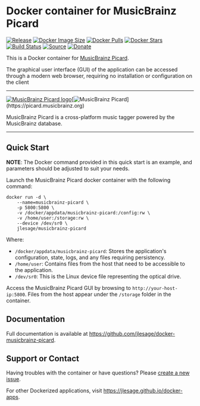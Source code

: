 # Docker container for MusicBrainz Picard
[![Release](https://img.shields.io/github/release/jlesage/docker-musicbrainz-picard.svg?logo=github&style=for-the-badge)](https://github.com/jlesage/docker-musicbrainz-picard/releases/latest)
[![Docker Image Size](https://img.shields.io/docker/image-size/jlesage/musicbrainz-picard/latest?logo=docker&style=for-the-badge)](https://hub.docker.com/r/jlesage/musicbrainz-picard/tags)
[![Docker Pulls](https://img.shields.io/docker/pulls/jlesage/musicbrainz-picard?label=Pulls&logo=docker&style=for-the-badge)](https://hub.docker.com/r/jlesage/musicbrainz-picard)
[![Docker Stars](https://img.shields.io/docker/stars/jlesage/musicbrainz-picard?label=Stars&logo=docker&style=for-the-badge)](https://hub.docker.com/r/jlesage/musicbrainz-picard)
[![Build Status](https://img.shields.io/github/actions/workflow/status/jlesage/docker-musicbrainz-picard/build-image.yml?logo=github&branch=master&style=for-the-badge)](https://github.com/jlesage/docker-musicbrainz-picard/actions/workflows/build-image.yml)
[![Source](https://img.shields.io/badge/Source-GitHub-blue?logo=github&style=for-the-badge)](https://github.com/jlesage/docker-musicbrainz-picard)
[![Donate](https://img.shields.io/badge/Donate-PayPal-green.svg?style=for-the-badge)](https://paypal.me/JocelynLeSage)

This is a Docker container for [MusicBrainz Picard](https://picard.musicbrainz.org).

The graphical user interface (GUI) of the application can be accessed through a
modern web browser, requiring no installation or configuration on the client

---

[![MusicBrainz Picard logo](https://images.weserv.nl/?url=raw.githubusercontent.com/jlesage/docker-templates/master/jlesage/images/musicbrainz-picard-icon.png&w=110)](https://picard.musicbrainz.org)[![MusicBrainz Picard](https://images.placeholders.dev/?width=576&height=110&fontFamily=monospace&fontWeight=400&fontSize=52&text=MusicBrainz%20Picard&bgColor=rgba(0,0,0,0.0)&textColor=rgba(121,121,121,1))](https://picard.musicbrainz.org)

MusicBrainz Picard is a cross-platform music tagger powered by the MusicBrainz
database.

---

## Quick Start

**NOTE**:
    The Docker command provided in this quick start is an example, and parameters
    should be adjusted to suit your needs.

Launch the MusicBrainz Picard docker container with the following command:
```shell
docker run -d \
    --name=musicbrainz-picard \
    -p 5800:5800 \
    -v /docker/appdata/musicbrainz-picard:/config:rw \
    -v /home/user:/storage:rw \
    --device /dev/sr0 \
    jlesage/musicbrainz-picard
```

Where:

  - `/docker/appdata/musicbrainz-picard`: Stores the application's configuration, state, logs, and any files requiring persistency.
  - `/home/user`: Contains files from the host that need to be accessible to the application.
  - `/dev/sr0`: This is the Linux device file representing the optical drive.

Access the MusicBrainz Picard GUI by browsing to `http://your-host-ip:5800`.
Files from the host appear under the `/storage` folder in the container.

## Documentation

Full documentation is available at https://github.com/jlesage/docker-musicbrainz-picard.

## Support or Contact

Having troubles with the container or have questions? Please
[create a new issue](https://github.com/jlesage/docker-musicbrainz-picard/issues).

For other Dockerized applications, visit https://jlesage.github.io/docker-apps.
